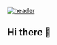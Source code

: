 [![header](https://hyejeong.vercel.app/api?type=wave&color=auto&height=300&section=header&text=capsule%20render&fontSize=90)
](https://capsule-render.vercel.app/api?)
## Hi there 👋

<!--
**joehyejeong/joehyejeong** is a ✨ _special_ ✨ repository because its `README.md` (this file) appears on your GitHub profile.

Here are some ideas to get you started:


- 🔭 I’m currently working on ...
- 🌱 I’m currently learning ...
- 👯 I’m looking to collaborate on ...
- 🤔 I’m looking for help with ...
- 💬 Ask me about ...
- 📫 How to reach me: ...
- 😄 Pronouns: ...
- ⚡ Fun fact: ...
-->
